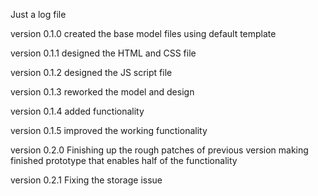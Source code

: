 Just a log file

version 0.1.0
created the base model files using default template

version 0.1.1
designed the HTML and CSS file

version 0.1.2
designed the JS script file

version 0.1.3
reworked the model and design

version 0.1.4
added functionality

version 0.1.5
improved the working functionality


version 0.2.0
Finishing up the rough patches of previous version 
making finished prototype that enables half of the functionality

version 0.2.1
Fixing the storage issue
